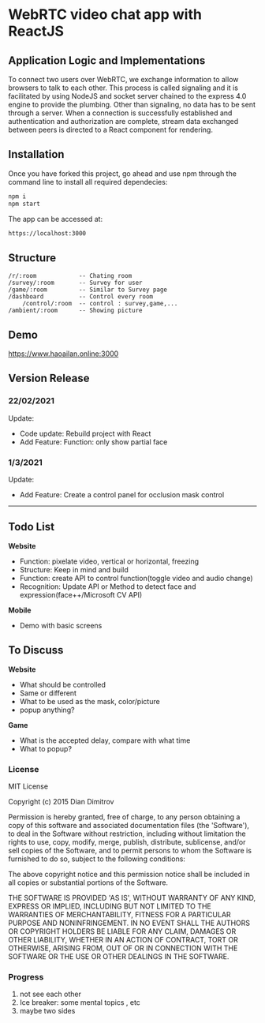 # WebRTC video chat app with ReactJS

## Application Logic and Implementations

To connect two users over WebRTC, we exchange information to allow browsers to talk to each other. This process is called signaling and it is facilitated by using NodeJS and socket server chained to the express 4.0 engine to provide the plumbing. Other than signaling, no data has to be sent through a server. When a connection is successfully established and authentication and authorization are complete, stream data exchanged between peers is directed to a React component for rendering.

## Installation

Once you have forked this project, go ahead and use npm through the command line to install all required dependecies:

```bash
npm i
npm start
```

The app can be accessed at:

```bash
https://localhost:3000
```

## Structure

    /r/:room            -- Chating room
    /survey/:room       -- Survey for user
    /game/:room         -- Similar to Survey page
    /dashboard          -- Control every room
        /control/:room  -- control : survey,game,...
    /ambient/:room      -- Showing picture

## Demo

https://www.haoailan.online:3000

## Version Release

### 22/02/2021

Update:

- Code update: Rebuild project with React
- Add Feature: Function: only show partial face

### 1/3/2021

Update:

- Add Feature: Create a control panel for occlusion mask control

---

## Todo List

**Website**

- Function: pixelate video, vertical or horizontal, freezing
- Structure: Keep in mind and build
- Function: create API to control function(toggle video and audio change)
- Recognition: Update API or Method to detect face and expression(face++/Microsoft CV API)

**Mobile**

- Demo with basic screens

## To Discuss

**Website**

- What should be controlled
- Same or different
- What to be used as the mask, color/picture
- popup anything?

**Game**

- What is the accepted delay, compare with what time
- What to popup?

### License

MIT License

Copyright (c) 2015 Dian Dimitrov

Permission is hereby granted, free of charge, to any person obtaining a copy of this software and associated documentation files (the 'Software'), to deal in the Software without restriction, including without limitation the rights to use, copy, modify, merge, publish, distribute, sublicense, and/or sell copies of the Software, and to permit persons to whom the Software is furnished to do so, subject to the following conditions:

The above copyright notice and this permission notice shall be included in all copies or substantial portions of the Software.

THE SOFTWARE IS PROVIDED 'AS IS', WITHOUT WARRANTY OF ANY KIND, EXPRESS OR IMPLIED, INCLUDING BUT NOT LIMITED TO THE WARRANTIES OF MERCHANTABILITY, FITNESS FOR A PARTICULAR PURPOSE AND NONINFRINGEMENT. IN NO EVENT SHALL THE AUTHORS OR COPYRIGHT HOLDERS BE LIABLE FOR ANY CLAIM, DAMAGES OR OTHER LIABILITY, WHETHER IN AN ACTION OF CONTRACT, TORT OR OTHERWISE, ARISING FROM, OUT OF OR IN CONNECTION WITH THE SOFTWARE OR THE USE OR OTHER DEALINGS IN THE SOFTWARE.


### Progress
1. not see each other
2. Ice breaker: some mental topics , etc
3. maybe two sides